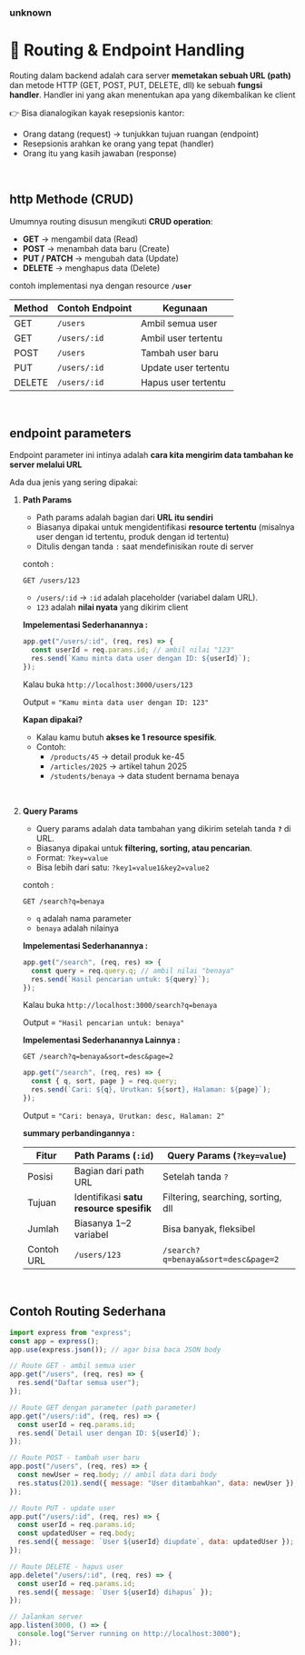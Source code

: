 ### unknown

# 📘 Routing & Endpoint Handling

Routing dalam backend adalah cara server **memetakan sebuah URL (path)** dan metode HTTP (GET, POST, PUT, DELETE, dll) ke sebuah **fungsi handler**. Handler ini yang akan menentukan apa yang dikembalikan ke client

👉 Bisa dianalogikan kayak resepsionis kantor:

- Orang datang (request) → tunjukkan tujuan ruangan (endpoint)
- Resepsionis arahkan ke orang yang tepat (handler)
- Orang itu yang kasih jawaban (response)

<br/>

## http Methode (CRUD)

Umumnya routing disusun mengikuti **CRUD operation**:

- **GET** → mengambil data (Read)
- **POST** → menambah data baru (Create)
- **PUT / PATCH** → mengubah data (Update)
- **DELETE** → menghapus data (Delete)

contoh implementasi nya dengan resource **`/user`**

| Method | Contoh Endpoint | Kegunaan |
| --- | --- | --- |
| GET | `/users` | Ambil semua user |
| GET | `/users/:id` | Ambil user tertentu |
| POST | `/users` | Tambah user baru |
| PUT | `/users/:id` | Update user tertentu |
| DELETE | `/users/:id` | Hapus user tertentu |

<br/>

## endpoint parameters

Endpoint parameter ini intinya adalah **cara kita mengirim data tambahan ke server melalui URL**

Ada dua jenis yang sering dipakai: 

1. **Path Params**
    - Path params adalah bagian dari **URL itu sendiri**
    - Biasanya dipakai untuk mengidentifikasi **resource tertentu** (misalnya user dengan id tertentu, produk dengan id tertentu)
    - Ditulis dengan tanda `:` saat mendefinisikan route di server
    
    contoh : 
    
    ```
    GET /users/123
    ```
    
    - `/users/:id` → `:id` adalah placeholder (variabel dalam URL).
    - `123` adalah **nilai nyata** yang dikirim client
    
    **Impelementasi Sederhanannya :**
    
    ```jsx
    app.get("/users/:id", (req, res) => {
      const userId = req.params.id; // ambil nilai "123"
      res.send(`Kamu minta data user dengan ID: ${userId}`);
    });
    ```
    
    Kalau buka `http://localhost:3000/users/123`
    
    Output = `"Kamu minta data user dengan ID: 123"`
    
    **Kapan dipakai?**
    
    - Kalau kamu butuh **akses ke 1 resource spesifik**.
    - Contoh:
        - `/products/45` → detail produk ke-45
        - `/articles/2025` → artikel tahun 2025
        - `/students/benaya` → data student bernama benaya

<br/>
    
2. **Query Params**
    - Query params adalah data tambahan yang dikirim setelah tanda **`?`** di URL.
    - Biasanya dipakai untuk **filtering, sorting, atau pencarian**.
    - Format: `?key=value`
    - Bisa lebih dari satu: `?key1=value1&key2=value2`
    
    contoh :
    
    ```
    GET /search?q=benaya
    ```
    
    - `q` adalah nama parameter
    - `benaya` adalah nilainya
    
    **Impelementasi Sederhanannya :**
    
    ```jsx
    app.get("/search", (req, res) => {
      const query = req.query.q; // ambil nilai "benaya"
      res.send(`Hasil pencarian untuk: ${query}`);
    });
    ```
    
    Kalau buka `http://localhost:3000/search?q=benaya`
    
    Output = `"Hasil pencarian untuk: benaya"`
    
    **Impelementasi Sederhanannya Lainnya :**
    
    ```
    GET /search?q=benaya&sort=desc&page=2
    ```
    
    ```jsx
    app.get("/search", (req, res) => {
      const { q, sort, page } = req.query;
      res.send(`Cari: ${q}, Urutkan: ${sort}, Halaman: ${page}`);
    });
    
    ```
    
    Output = `"Cari: benaya, Urutkan: desc, Halaman: 2"`
    
    **summary perbandingannya :**
    
    | Fitur | Path Params (`:id`) | Query Params (`?key=value`) |
    | --- | --- | --- |
    | Posisi | Bagian dari path URL | Setelah tanda `?` |
    | Tujuan | Identifikasi **satu resource spesifik** | Filtering, searching, sorting, dll |
    | Jumlah | Biasanya 1–2 variabel | Bisa banyak, fleksibel |
    | Contoh URL | `/users/123` | `/search?q=benaya&sort=desc&page=2` |

<br/>

## Contoh Routing Sederhana

```jsx
import express from "express";
const app = express();
app.use(express.json()); // agar bisa baca JSON body

// Route GET - ambil semua user
app.get("/users", (req, res) => {
  res.send("Daftar semua user");
});

// Route GET dengan parameter (path parameter)
app.get("/users/:id", (req, res) => {
  const userId = req.params.id;
  res.send(`Detail user dengan ID: ${userId}`);
});

// Route POST - tambah user baru
app.post("/users", (req, res) => {
  const newUser = req.body; // ambil data dari body
  res.status(201).send({ message: "User ditambahkan", data: newUser });
});

// Route PUT - update user
app.put("/users/:id", (req, res) => {
  const userId = req.params.id;
  const updatedUser = req.body;
  res.send({ message: `User ${userId} diupdate`, data: updatedUser });
});

// Route DELETE - hapus user
app.delete("/users/:id", (req, res) => {
  const userId = req.params.id;
  res.send({ message: `User ${userId} dihapus` });
});

// Jalankan server
app.listen(3000, () => {
  console.log("Server running on http://localhost:3000");
});

```
